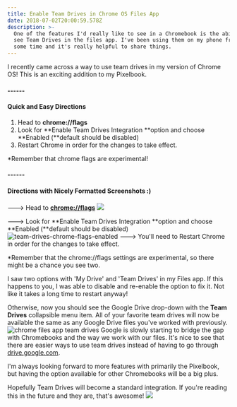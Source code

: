 ```yaml
---
title: Enable Team Drives in Chrome OS Files App
date: 2018-07-02T20:00:59.578Z
description: >-
  One of the features I'd really like to see in a Chromebook is the ability to
  see Team Drives in the files app. I've been using them on my phone from quite
  some time and it's really helpful to share things.
---
```

I recently came across a way to use team drives in my version of Chrome OS! This is an exciting addition to my Pixelbook.

#### \------

#### Quick and Easy Directions

1. Head to **chrome://flags**
2. Look for **Enable Team Drives Integration **option and     choose **Enabled (**default should be disabled)
3. Restart Chrome in order for the changes to take effect. 

*Remember that chrome flags are experimental!

#### \------

#### Directions with Nicely Formatted Screenshots :)

🡒 Head to [**chrome://flags**](chrome://flags) ![](https://techdripp.com/wp-content/uploads/2018/07/chrome_flags.gif) 

🡒 Look for **Enable Team Drives Integration **option and choose **Enabled (**default should be disabled)![ team-drives-chrome-flags-enabled](https://techdripp.com/wp-content/uploads/2018/07/team-drives-chrome-flags-enabled-1024x152.png) 🡒 You'll need to Restart Chrome in order for the changes to take effect. 

\*Remember that the chrome://flags settings are experimental, so there might be a chance you see two. 

I saw two options with 'My Drive' and 'Team Drives' in my Files app. If this happens to you, I was able to disable and re-enable the option to fix it. Not like it takes a long time to restart anyway! 

Otherwise, now you should see the Google Drive drop-down with the **Team Drives** collapsible menu item. All of your favorite team drives will now be available the same as any Google Drive files you've worked with previously. ![chrome files app team drives](https://techdripp.com/wp-content/uploads/2018/07/chrome-files-app-team-drives.png) Google is slowly starting to bridge the gap with Chromebooks and the way we work with our files. It's nice to see that there are easier ways to use team drives instead of having to go through [drive.google.com](http://drive.google.com). 

I'm always looking forward to more features with primarily the Pixelbook, but having the option available for other Chromebooks will be a big plus. 

Hopefully Team Drives will become a standard integration. If you're reading this in the future and they are, that's awesome! ![](https://techdripp.com/wp-content/uploads/2017/10/Nick_Signature.png)
